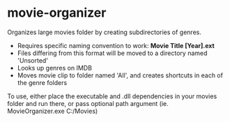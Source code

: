movie-organizer
===============

Organizes large movies folder by creating subdirectories of genres.

 - Requires specific naming convention to work: **Movie Title [Year].ext**
 - Files differing from this format will be moved to a directory named 'Unsorted'
 - Looks up genres on IMDB
 - Moves movie clip to folder named 'All', and creates shortcuts in each of the genre folders

To use, either place the executable and .dll dependencies in your movies folder and run there, or pass optional path argument (ie. MovieOrganizer.exe C:/Movies)